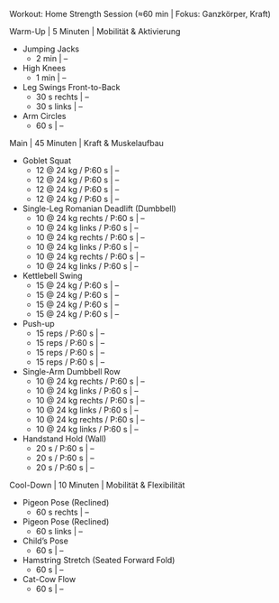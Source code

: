 Workout: Home Strength Session (≈60 min | Fokus: Ganzkörper, Kraft)

Warm-Up | 5 Minuten | Mobilität & Aktivierung
- Jumping Jacks
    - 2 min | –
- High Knees
    - 1 min | –
- Leg Swings Front-to-Back
    - 30 s rechts | –
    - 30 s links | –
- Arm Circles
    - 60 s | –

Main | 45 Minuten | Kraft & Muskelaufbau
- Goblet Squat
    - 12 @ 24 kg / P:60 s | –
    - 12 @ 24 kg / P:60 s | –
    - 12 @ 24 kg / P:60 s | –
    - 12 @ 24 kg / P:60 s | –
- Single-Leg Romanian Deadlift (Dumbbell)
    - 10 @ 24 kg rechts / P:60 s | –
    - 10 @ 24 kg links / P:60 s | –
    - 10 @ 24 kg rechts / P:60 s | –
    - 10 @ 24 kg links / P:60 s | –
    - 10 @ 24 kg rechts / P:60 s | –
    - 10 @ 24 kg links / P:60 s | –
- Kettlebell Swing
    - 15 @ 24 kg / P:60 s | –
    - 15 @ 24 kg / P:60 s | –
    - 15 @ 24 kg / P:60 s | –
    - 15 @ 24 kg / P:60 s | –
- Push-up
    - 15 reps / P:60 s | –
    - 15 reps / P:60 s | –
    - 15 reps / P:60 s | –
    - 15 reps / P:60 s | –
- Single-Arm Dumbbell Row
    - 10 @ 24 kg rechts / P:60 s | –
    - 10 @ 24 kg links / P:60 s | –
    - 10 @ 24 kg rechts / P:60 s | –
    - 10 @ 24 kg links / P:60 s | –
    - 10 @ 24 kg rechts / P:60 s | –
    - 10 @ 24 kg links / P:60 s | –
- Handstand Hold (Wall)
    - 20 s / P:60 s | –
    - 20 s / P:60 s | –
    - 20 s / P:60 s | –

Cool-Down | 10 Minuten | Mobilität & Flexibilität
- Pigeon Pose (Reclined)
    - 60 s rechts | –
- Pigeon Pose (Reclined)
    - 60 s links | –
- Child’s Pose
    - 60 s | –
- Hamstring Stretch (Seated Forward Fold)
    - 60 s | –
- Cat-Cow Flow
    - 60 s | –